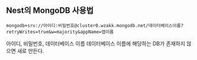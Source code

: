 ## Nest의 MongoDB 사용법
`mongodb+srv://아이디:비밀번호@cluster0.wzakk.mongodb.net/데이터베이스이름?retryWrites=true&w=majority&appName=앱이름`

아이디, 비밀번호, 데이터베이스 이름
데이터베이스 이름에 해당하는 DB가 존재하지 않으면 새로 만든다.